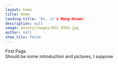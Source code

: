 ```yaml
---
layout: home
title: Home
landing-title: 'Hi, it's Meng-Hsuan'
description: null
image: assets/images/DSC_9359.jpg
author: null
show_tile: false
---
```


First Page. <br>
Should be some introduction and pictures, I suppose
